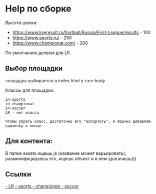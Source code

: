 # Help по сборке

_Высота шапки:_

-   https://www.liveresult.ru/football/Russia/First-League/results - 100
-   https://www.sports.ru/ - 250
-   https://www.championat.com/ - 200

По умолчанию делаем для LR

## Выбор площадки

площадка выбирается в index.html в тэге body

Классы для площадок:

    in-sports
    in-championat
    in-soccer
    LR - нет класса

    Чтобы убрать класс, достаточно его "испортить", я обычно добавляю единичку в конце

## Для контента:

В папке assets ищешь js (название может варьировать), разминифицируешь его, ищешь объект и в нем ураганишь)))

## Ссылки
<a class="body-wrap" href="%reference%" target="%banner.target%"> - LR
<a class="body-wrap" href="%reference%" target="%banner.target%"> - sports
<a class="body-wrap" href="%clickurl_1%" target="_blank"> - championat
<a class="body-wrap" href="%banner.reference_user1%" target="%banner.target%"> - soccer

